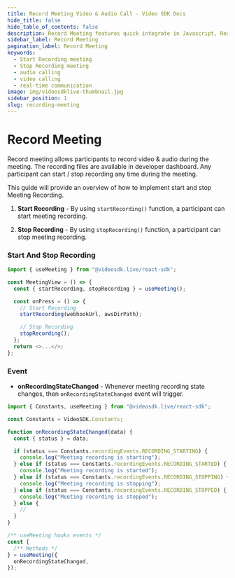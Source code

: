 ```yaml
---
title: Record Meeting Video & Audio Call - Video SDK Docs
hide_title: false
hide_table_of_contents: false
description: Record Meeting features quick integrate in Javascript, React JS, Android, IOS, React Native, Flutter with Video SDK to add live video & audio conferencing to your applications.
sidebar_label: Record Meeting
pagination_label: Record Meeting
keywords:
  - Start Recording meeting
  - Stop Recording meeting
  - audio calling
  - video calling
  - real-time communication
image: img/videosdklive-thumbnail.jpg
sidebar_position: 1
slug: recording-meeting
---
```


# Record Meeting

Record meeting allows participants to record video & audio during the meeting. The recording files are available in developer dashboard.
Any participant can start / stop recording any time during the meeting.

This guide will provide an overview of how to implement start and stop Meeting Recording.

1. **Start Recording** - By using `startRecording()` function, a participant can start meeting recording.

2. **Stop Recording** - By using `stopRecording()` function, a participant can stop meeting recording.

### Start And Stop Recording

```js
import { useMeeting } from "@videosdk.live/react-sdk";

const MeetingView = () => {
  const { startRecording, stopRecording } = useMeeting();

  const onPress = () => {
    // Start Recording
    startRecording(webhookUrl, awsDirPath);

    // Stop Recording
    stopRecording();
  };
  return <>...</>;
};
```

### Event

- **onRecordingStateChanged** - Whenever meeting recording state changes, then `onRecordingStateChanged` event will trigger.

```js
import { Constants, useMeeting } from "@videosdk.live/react-sdk";

const Constants = VideoSDK.Constants;

function onRecordingStateChanged(data) {
  const { status } = data;

  if (status === Constants.recordingEvents.RECORDING_STARTING) {
    console.log("Meeting recording is starting");
  } else if (status === Constants.recordingEvents.RECORDING_STARTED) {
    console.log("Meeting recording is started");
  } else if (status === Constants.recordingEvents.RECORDING_STOPPING) {
    console.log("Meeting recording is stopping");
  } else if (status === Constants.recordingEvents.RECORDING_STOPPED) {
    console.log("Meeting recording is stopped");
  } else {
    //
  }
}

/** useMeeting hooks events */
const {
  /** Methods */
} = useMeeting({
  onRecordingStateChanged,
});
```
